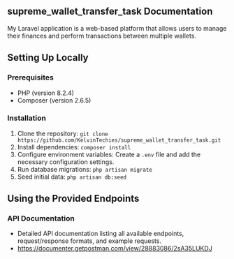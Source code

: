 ## supreme_wallet_transfer_task Documentation
My Laravel application is a web-based platform that allows users to manage their finances and perform transactions between multiple wallets.

## Setting Up Locally
### Prerequisites
- PHP (version 8.2.4)
- Composer (version 2.6.5)

### Installation
1. Clone the repository: `git clone https://github.com/KelvinTechies/supreme_wallet_transfer_task.git`
2. Install dependencies: `composer install`
3. Configure environment variables: Create a `.env` file and add the necessary configuration settings.
4. Run database migrations: `php artisan migrate`
5. Seed initial data: `php artisan db:seed`

## Using the Provided Endpoints
### API Documentation
- Detailed API documentation listing all available endpoints, request/response formats, and example requests.
- https://documenter.getpostman.com/view/28883086/2sA35LUKDJ



